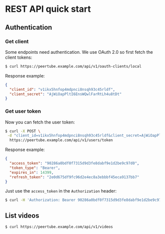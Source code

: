 # REST API quick start

## Authentication

### Get client

Some endpoints need authentication. We use OAuth 2.0 so first fetch the client tokens:

```bash
$ curl https://peertube.example.com/api/v1/oauth-clients/local
```

Response example:

```json
{
  "client_id": "v1ikx5hnfop4mdpnci8nsqh93c45rldf",
  "client_secret": "AjWiOapPltI6EnsWQwlFarRtLh4u8tDt"
}
```

### Get user token

Now you can fetch the user token:

```bash
$ curl -X POST \
 -d "client_id=v1ikx5hnfop4mdpnci8nsqh93c45rldf&client_secret=AjWiOapPltI6EnsWQwlFarRtLh4u8tDt&grant_type=password&response_type=code&username=your_user&password=your_password" \
  https://peertube.example.com/api/v1/users/token
```

Response example:

```json
{
  "access_token": "90286a0bdf0f7315d9d3fe8dabf9e1d2be9c97d0",
  "token_type": "Bearer",
  "expires_in": 14399,
  "refresh_token": "2e0d675df9fc96d2e4ec8a3ebbbf45eca9137bb7"
}
```

Just use the `access_token` in the `Authorization` header:

```bash
$ curl -H 'Authorization: Bearer 90286a0bdf0f7315d9d3fe8dabf9e1d2be9c97d0' https://peertube.example.com/api/v1/jobs/completed
```


## List videos

```bash
$ curl https://peertube.example.com/api/v1/videos
```
